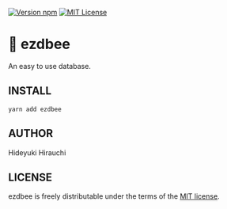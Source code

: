 [![Version npm](https://img.shields.io/npm/v/ezdbee.svg?style=flat-square)](https://www.npmjs.com/package/ezdbee)
[![MIT License][license-image]][license-url]

# 🐝 ezdbee
An easy to use database.

## INSTALL
```
yarn add ezdbee
```

## AUTHOR
Hideyuki Hirauchi

## LICENSE
ezdbee is freely distributable under the terms of the [MIT license][license-url].

[license-image]: http://img.shields.io/badge/license-MIT-blue.svg?style=flat
[license-url]: LICENSE
